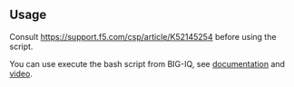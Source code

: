 Usage
-----

Consult https://support.f5.com/csp/article/K52145254 before using the script.

You can use execute the bash script from BIG-IQ, see [documentation](https://techdocs.f5.com/en-us/bigiq-7-1-0/managing-big-ip-devices-from-big-iq/script-management.html#device-management) and [video](https://youtu.be/PmaOq1bK4YU).